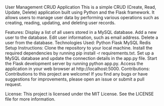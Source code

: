 User Management CRUD Application
This is a simple CRUD (Create, Read, Update, Delete) application built using Python and the Flask framework. It allows users to manage user data by performing various operations such as creating, reading, updating, and deleting user records.

Features:
Display a list of all users stored in a MySQL database.
Add a new user to the database.
Edit user information, such as email address.
Delete a user from the database.
Technologies Used:
Python
Flask
MySQL
Redis
Setup Instructions:
Clone the repository to your local machine.
Install the required dependencies by running pip install -r requirements.txt.
Set up a MySQL database and update the connection details in the app.py file.
Start the Flask development server by running python app.py.
Access the application in your web browser at http://localhost:5000.
Contributions:
Contributions to this project are welcome! If you find any bugs or have suggestions for improvements, please open an issue or submit a pull request.

License:
This project is licensed under the MIT License. See the LICENSE file for more information.
